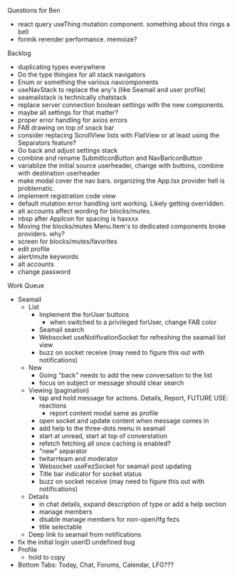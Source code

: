 Questions for Ben
* react query useThing mutation component. something about this rings a bell
* formik rerender performance. memoize?

Backlog
* duplicating types everywhere
* Do the type thingies for all stack navigators
* Enum or something the various navcomponents
* useNavStack to replace the any's (like Seamail and user profile)
* seamailstack is technically chatstack
* replace server connection boolean settings with the new components.
* maybe all settings for that matter?
* proper error handling for axios errors
* FAB drawing on top of snack bar
* consider replacing ScrollView lists with FlatView or at least using the Separators feature?
* Go back and adjust settings stack
* combine and rename SubmitIconButton and NavBarIconButton
* variablize the initial source userheader, change with buttons, combine with destination userheader
* make modal cover the nav bars. organizing the App.tsx provider hell is problematic.
* implement registration code view
* default mutation error handling isnt working. Likely getting overridden.
* alt accounts affect wording for blocks/mutes.
* nbsp after AppIcon for spacing is haxxxx
* Moving the blocks/mutes Menu.Item's to dedicated components broke providers. why?
* screen for blocks/mutes/favorites
* edit profile
* alert/mute keywords
* alt accounts
* change password

Work Queue
* Seamail
  * List
    * Implement the forUser buttons
      * when switched to a privileged forUser, change FAB color
    * Seamail search
    * Websocket useNotifivationSocket for refreshing the seamail list view
    * buzz on socket receive (may need to figure this out with notifications)
  * New
    * Going "back" needs to add the new conversation to the list
    * focus on subject or message should clear search
  * Viewing (pagination)
    * tap and hold message for actions. Details, Report, FUTURE USE: reactions
      * report content modal same as profile
    * open socket and update content when message comes in
    * add help to the three-dots menu in seamail
    * start at unread, start at top of converstation
    * refetch fetching all once caching is enabled?
    * "new" separator
    * twitarrteam and moderator
    * Websocket useFezSocket for seamail post updating
    * Title bar indicator for socket status
    * buzz on socket receive (may need to figure this out with notifications)
  * Details
    * in chat details, expand description of type or add a help section
    * manage members
    * disable manage members for non-open/lfg fezs
    * title selectable
  * Deep link to seamail from notifications
* fix the initial login userID undefined bug
* Profile
  * hold to copy
* Bottom Tabs: Today, Chat, Forums, Calendar, LFG???
